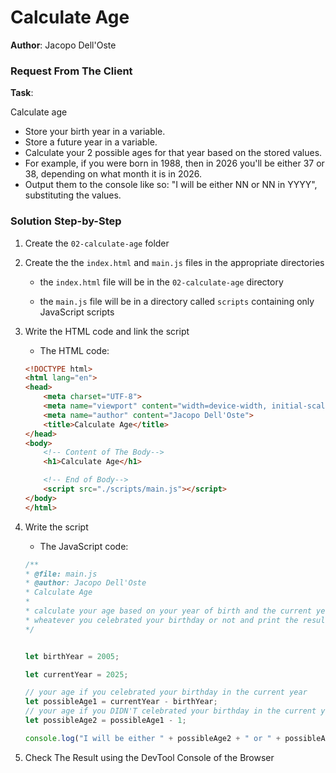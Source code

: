 # Calculate Age

**Author**: Jacopo Dell'Oste 

### Request From The Client

**Task**: 

Calculate age

- Store your birth year in a variable.
- Store a future year in a variable.
- Calculate your 2 possible ages for that year based on the stored values.
- For example, if you were born in 1988, then in 2026 you'll be either 37 or 38, depending on what
month it is in 2026.
- Output them to the console like so: "I will be either NN or NN in YYYY", substituting the
values.


### Solution Step-by-Step

1. Create the  `02-calculate-age` folder

2. Create the the `index.html` and `main.js` files in the appropriate directories

    * the `index.html` file will be in the `02-calculate-age` directory

    * the `main.js` file will be in a directory called `scripts` containing only JavaScript scripts

3. Write the HTML code and link the script
    
    * The HTML code:

    ```HTML 
    <!DOCTYPE html>
    <html lang="en">
    <head>
        <meta charset="UTF-8">
        <meta name="viewport" content="width=device-width, initial-scale=1.0">
        <meta name="author" content="Jacopo Dell'Oste">
        <title>Calculate Age</title>
    </head>
    <body>
        <!-- Content of The Body-->
        <h1>Calculate Age</h1>

        <!-- End of Body-->
        <script src="./scripts/main.js"></script>
    </body>
    </html>
    ```

4. Write the script  

    * The JavaScript code:

    ```javascript
    /**
    * @file: main.js
    * @author: Jacopo Dell'Oste
    * Calculate Age
    *
    * calculate your age based on your year of birth and the current year
    * wheatever you celebrated your birthday or not and print the results on the console
    */


    let birthYear = 2005;

    let currentYear = 2025;

    // your age if you celebrated your birthday in the current year
    let possibleAge1 = currentYear - birthYear;
    // your age if you DIDN'T celebrated your birthday in the current year
    let possibleAge2 = possibleAge1 - 1;

    console.log("I will be either " + possibleAge2 + " or " + possibleAge1 + " in " + currentYear);
    ```

5. Check The Result using the DevTool Console of the Browser
